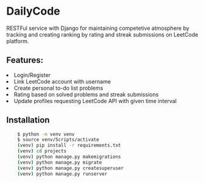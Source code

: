 # DailyCode
RESTFul service with Django for maintaining competetive atmosphere by tracking and creating ranking by rating and streak submissions on LeetCode platform.
## Features:
<li>Login/Register</li>
<li>Link LeetCode account with username</li>
<li>Create personal to-do list problems</li>
<li>Rating based on solved problems and streak submissions</li>
<li>Update profiles requesting LeetCode API with given time interval</li>

## Installation

```bash
    $ python -m venv venv
    $ source venv/Scripts/activate
    (venv) pip install -r requirements.txt
    (venv) cd projects
    (venv) python manage.py makemigrations
    (venv) python manage.py migrate
    (venv) python manage.py createsuperuser
    (venv) python manage.py runserver
```

